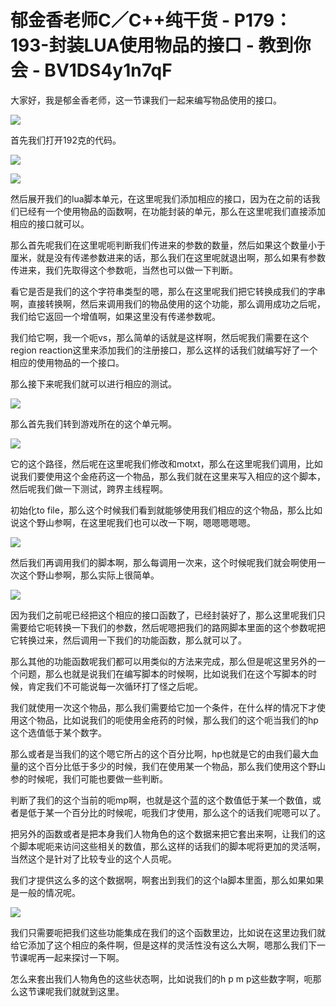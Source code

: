 # 郁金香老师C／C++纯干货 - P179：193-封装LUA使用物品的接口 - 教到你会 - BV1DS4y1n7qF

大家好，我是郁金香老师，这一节课我们一起来编写物品使用的接口。

![](img/1b2c59089975ea9be4a616330bd03a92_1.png)

首先我们打开192克的代码。

![](img/1b2c59089975ea9be4a616330bd03a92_3.png)

![](img/1b2c59089975ea9be4a616330bd03a92_4.png)

然后展开我们的lua脚本单元，在这里呢我们添加相应的接口，因为在之前的话我们已经有一个使用物品的函数啊，在功能封装的单元，那么在这里呢我们直接添加相应的接口就可以。

那么首先呢我们在这里呢呃判断我们传进来的参数的数量，然后如果这个数量小于厘米，就是没有传递参数进来的话，那么我们在这里呢就退出啊，那么如果有参数传进来，我们先取得这个参数呃，当然也可以做一下判断。

看它是否是我们的这个字符串类型的嗯，那么在这里呢我们把它转换成我们的字串啊，直接转换啊，然后来调用我们的物品使用的这个功能，那么调用成功之后呢，我们给它返回一个增值啊，如果这里没有传递参数呢。

我们给它啊，我一个呃vs，那么简单的话就是这样啊，然后呢我们需要在这个region reaction这里来添加我们的注册接口，那么这样的话我们就编写好了一个相应的使用物品的一个接口。

那么接下来呢我们就可以进行相应的测试。

![](img/1b2c59089975ea9be4a616330bd03a92_6.png)

那么首先我们转到游戏所在的这个单元啊。

![](img/1b2c59089975ea9be4a616330bd03a92_8.png)

它的这个路径，然后呢在这里呢我们修改和motxt，那么在这里呢我们调用，比如说我们要使用这个金疮药这一个物品，那么我们就在这里来写入相应的这个脚本，然后呢我们做一下测试，跨界主线程啊。

初始化to file，那么这个时候我们看到就能够使用我们相应的这个物品，那么比如说这个野山参啊，在这里呢我们也可以改一下啊，嗯嗯嗯嗯嗯。



![](img/1b2c59089975ea9be4a616330bd03a92_10.png)

然后我们再调用我们的脚本啊，那么每调用一次来，这个时候呢我们就会啊使用一次这个野山参啊，那么实际上很简单。



![](img/1b2c59089975ea9be4a616330bd03a92_12.png)

因为我们之前呢已经把这个相应的接口函数了，已经封装好了，那么这里呢我们只需要给它呃转换一下我们的参数，然后呢嗯把我们的路网脚本里面的这个参数呢把它转换过来，然后调用一下我们的功能函数，那么就可以了。

那么其他的功能函数呢我们都可以用类似的方法来完成，那么但是呢这里另外的一个问题，那么也就是说我们在编写脚本的时候啊，比如说我们在这个写脚本的时候，肯定我们不可能说每一次循环打了怪之后呢。

我们就使用一次这个物品，那么我们需要给它加一个条件，在什么样的情况下才使用这个物品，比如说我们的呃使用金疮药的时候，那么我们的这个呃当我们的hp这个选值低于某个数字。

那么或者是当我们的这个嗯它所占的这个百分比啊，hp也就是它的由我们最大血量的这个百分比低于多少的时候，我们在使用某一个物品，那么我们使用这个野山参的时候呢，我们可能也要做一些判断。

判断了我们的这个当前的呃mp啊，也就是这个蓝的这个数值低于某一个数值，或者是低于某一个百分比的时候呢，呃我们才使用，那么这个的话我们呢嗯可以了。

把另外的函数或者是把本身我们人物角色的这个数据来把它套出来啊，让我们的这个脚本呢呃来访问这些相关的数值，那么这样的话我们的脚本呢将更加的灵活啊，当然这个是针对了比较专业的这个人员呢。

我们才提供这么多的这个数据啊，啊套出到我们的这个la脚本里面，那么如果如果是一般的情况呢。

![](img/1b2c59089975ea9be4a616330bd03a92_14.png)

我们只需要呃把我们这些功能集成在我们的这个函数里边，比如说在这里边我们就给它添加了这个相应的条件啊，但是这样的灵活性没有这么大啊，嗯那么我们下一节课呢再一起来探讨一下啊。

怎么来套出我们人物角色的这些状态啊，比如说我们的h p m p这些数字啊，呃那么这节课呢我们就就到这里。

